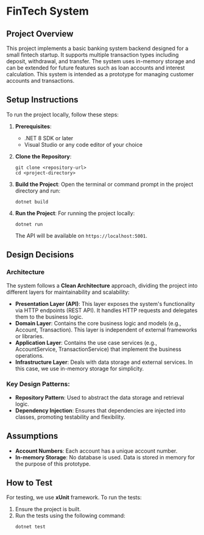 
# FinTech System

## Project Overview

This project implements a basic banking system backend designed for a small fintech startup. It supports multiple transaction types including deposit, withdrawal, and transfer. The system uses in-memory storage and can be extended for future features such as loan accounts and interest calculation. This system is intended as a prototype for managing customer accounts and transactions.

## Setup Instructions

To run the project locally, follow these steps:

1. **Prerequisites**:
   - .NET 8 SDK or later
   - Visual Studio or any code editor of your choice

2. **Clone the Repository**:
   ```
   git clone <repository-url>
   cd <project-directory>
   ```

3. **Build the Project**:
   Open the terminal or command prompt in the project directory and run:
   ```
   dotnet build
   ```

4. **Run the Project**:
   For running the project locally:
   ```
   dotnet run
   ```

   The API will be available on `https://localhost:5001`.

## Design Decisions

### Architecture

The system follows a **Clean Architecture** approach, dividing the project into different layers for maintainability and scalability:
- **Presentation Layer (API)**: This layer exposes the system's functionality via HTTP endpoints (REST API). It handles HTTP requests and delegates them to the business logic.
- **Domain Layer**: Contains the core business logic and models (e.g., Account, Transaction). This layer is independent of external frameworks or libraries.
- **Application Layer**: Contains the use case services (e.g., AccountService, TransactionService) that implement the business operations.
- **Infrastructure Layer**: Deals with data storage and external services. In this case, we use in-memory storage for simplicity.

### Key Design Patterns:
- **Repository Pattern**: Used to abstract the data storage and retrieval logic.
- **Dependency Injection**: Ensures that dependencies are injected into classes, promoting testability and flexibility.

## Assumptions

- **Account Numbers**: Each account has a unique account number.
- **In-memory Storage**: No database is used. Data is stored in memory for the purpose of this prototype.

## How to Test

For testing, we use **xUnit** framework. To run the tests:

1. Ensure the project is built.
2. Run the tests using the following command:
   ```
   dotnet test
   ```
